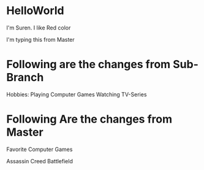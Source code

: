 # HelloWorld
I'm Suren. I like Red color

I'm typing this from Master

# Following are the changes from Sub-Branch

Hobbies:
Playing Computer Games
Watching TV-Series

# Following Are the changes from Master

Favorite Computer Games

Assassin Creed
Battlefield